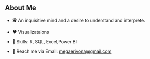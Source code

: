 ## About Me

- 🕵️ An inquisitive mind and a desire to understand and interprete.

- ❤️ Visualizataions

- 🌱 Skills: R, SQL, Excel,Power BI 

- 📧 Reach me via Email: megaerivona@gmail.com
